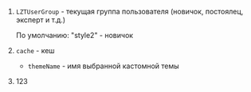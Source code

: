 1. `LZTUserGroup` - текущая группа пользователя (новичок, постоялец, эксперт и т.д.)

    По умолчанию: "style2" - новичок

2. `cache` - кеш

    - `themeName` - имя выбранной кастомной темы

3. 123